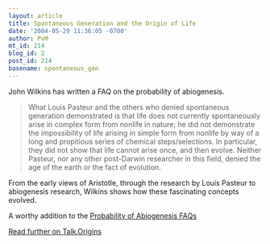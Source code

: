 ```yaml
---
layout: article
title: Spontaneous Generation and the Origin of Life
date: '2004-05-29 11:36:05 -0700'
author: PvM
mt_id: 214
blog_id: 2
post_id: 214
basename: spontaneous_gen
---
```

John Wilkins has written a FAQ on the probability of abiogenesis.

> What Louis Pasteur and the others who denied spontaneous generation demonstrated is that life does not currently spontaneously arise in complex form from nonlife in nature; he did not demonstrate the impossibility of life arising in simple form from nonlife by way of a long and propitious series of chemical steps/selections. In particular, they did not show that life cannot arise once, and then evolve. Neither Pasteur, nor any other post-Darwin researcher in this field, denied the age of the earth or the fact of evolution.

From the early views of Aristotle, through the research by Louis Pasteur to abiogenesis research, Wilkins shows how these fascinating concepts evolved.

A worthy addition to the [Probability of Abiogenesis FAQs](http://www.talkorigins.org/faqs/abioprob/)

[Read further on Talk.Origins](http://www.talkorigins.org/faqs/abioprob/spontaneous-generation.html)
